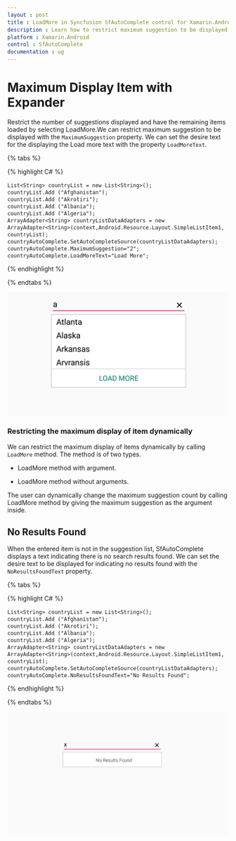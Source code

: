 ```yaml
---
layout : post
title : LoadMore in Syncfusion SfAutoComplete control for Xamarin.Android
description : Learn how to restrict maximum suggestion to be displayed in SfAutoComplete
platform : Xamarin.Android
control : SfAutoComplete
documentation : ug
---
```


# Maximum Display Item with Expander

Restrict the number of suggestions displayed and have the remaining items loaded by selecting LoadMore.We can restrict maximum suggestion to be displayed with the `MaximumSuggestion` property. We can set the desire text for the displaying the Load more text with the property `LoadMoreText`.

{% tabs %}

{% highlight C# %}
	
	List<String> countryList = new List<String>(); 
	countryList.Add ("Afghanistan");
	countryList.Add ("Akrotiri");
	countryList.Add ("Albania");
	countryList.Add ("Algeria");
	ArrayAdapter<String> countryListDataAdapters = new ArrayAdapter<String>(context,Android.Resource.Layout.SimpleListItem1, countryList);
	countryAutoComplete.SetAutoCompleteSource(countryListDataAdapters);
	countryAutoComplete.MaximumSuggestion="2";
	countryAutoComplete.LoadMoreText="Load More";
	 
{% endhighlight %}

{% endtabs %}
	
![](images/loadmore.png)

### Restricting the maximum display of item dynamically

We can restrict the maximum display of items dynamically by calling `LoadMore` method. The method is of two types.

* LoadMore method with argument.

* LoadMore method without arguments.

The user can dynamically change the maximum suggestion count by calling LoadMore method by giving the maximum suggestion as the argument inside.

## No Results Found

When the entered item is not in the suggestion list, SfAutoComplete displays a text indicating there is no search results found. We can set the desire text to be displayed for indicating no results found with the `NoResultsFoundText` property.


{% tabs %}

{% highlight C# %}
	
	List<String> countryList = new List<String>(); 
	countryList.Add ("Afghanistan");
	countryList.Add ("Akrotiri");
	countryList.Add ("Albania");
	countryList.Add ("Algeria");
	ArrayAdapter<String> countryListDataAdapters = new ArrayAdapter<String>(context,Android.Resource.Layout.SimpleListItem1, countryList);
	countryAutoComplete.SetAutoCompleteSource(countryListDataAdapters);
	countryAutoComplete.NoResultsFoundText="No Results Found";
	 
{% endhighlight %}

{% endtabs %}

![](images/NoResultsFound.png)